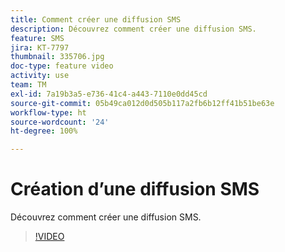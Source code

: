 ```yaml
---
title: Comment créer une diffusion SMS
description: Découvrez comment créer une diffusion SMS.
feature: SMS
jira: KT-7797
thumbnail: 335706.jpg
doc-type: feature video
activity: use
team: TM
exl-id: 7a19b3a5-e736-41c4-a443-7110e0dd45cd
source-git-commit: 05b49ca012d0d505b117a2fb6b12ff41b51be63e
workflow-type: ht
source-wordcount: '24'
ht-degree: 100%

---
```


# Création d’une diffusion SMS

Découvrez comment créer une diffusion SMS.

>[!VIDEO](https://video.tv.adobe.com/v/335706)
